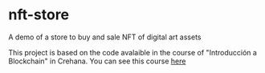 # nft-store
A demo of a store to buy and sale NFT of digital art assets

This project is based on the code avalaible in the course of "Introducción a Blockchain" in Crehana. You can see this course [here](https://www.crehana.com/co/cursos-online-emprendimiento/introduccion-a-blockchain/)

